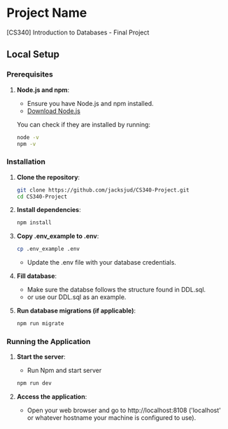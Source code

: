 # Project Name
[CS340] Introduction to Databases - Final Project

## Local Setup

### Prerequisites

1. **Node.js and npm**:
   - Ensure you have Node.js and npm installed.
   - [Download Node.js](https://nodejs.org/)

   You can check if they are installed by running:
   ```sh
   node -v
   npm -v
   ```

### Installation

1. **Clone the repository**:
    ```sh
    git clone https://github.com/jacksjud/CS340-Project.git
    cd CS340-Project
    ```

2. **Install dependencies**:
    ```sh
    npm install
    ```

3. **Copy .env_example to .env**:
    ```sh 
    cp .env_example .env
    ```
    - Update the .env file with your database credentials.

4. **Fill database**:
    - Make sure the databse follows the structure found in DDL.sql.
    - or use our DDL.sql as an example.

5. **Run database migrations (if applicable)**:
    ```sh
    npm run migrate
    ```

### Running the Application

1. **Start the server**:
    - Run Npm and start server
    ```sh
    npm run dev
    ```


2. **Access the application**:
    - Open your web browser and go to http://localhost:8108 ('localhost' or whatever hostname your machine is configured to use).